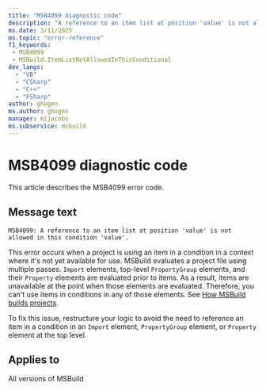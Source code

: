 ```yaml
---
title: "MSB4099 diagnostic code"
description: "A reference to an item list at position 'value' is not allowed in this condition 'value'."
ms.date: 3/11/2025
ms.topic: "error-reference"
f1_keywords:
 - MSB4099
 - MSBuild.ItemListNotAllowedInThisConditional
dev_langs:
  - "VB"
  - "CSharp"
  - "C++"
  - "FSharp"
author: ghogen
ms.author: ghogen
manager: mijacobs
ms.subservice: msbuild
---
```


# MSB4099 diagnostic code

<!-- :::ErrorDefinitionDescription::: -->
<!-- :::editable-content name="introDescription"::: -->
This article describes the MSB4099 error code.
<!-- :::editable-content-end::: -->

## Message text

`MSB4099: A reference to an item list at position 'value' is not allowed in this condition 'value'.`

<!-- :::editable-content name="postOutputDescription"::: -->
<!--
{StrBegin="MSB4099: "}
-->
This error occurs when a project is using an item in a condition in a context where it's not yet available for use. MSBuild evaluates a project file using multiple passes. `Import` elements, top-level `PropertyGroup` elements, and their `Property` elements are evaluated prior to items. As a result, items are unavailable at the point when those elements are evaluated. Therefore, you can't use items in conditions in any of those elements. See [How MSBuild builds projects](../build-process-overview.md#evaluation-phase).

To fix this issue, restructure your logic to avoid the need to reference an item in a condition in an `Import` element, `PropertyGroup` element, or `Property` element at the top level. 
<!-- :::editable-content-end::: -->
<!-- :::ErrorDefinitionDescription-end::: -->

## Applies to

All versions of MSBuild
